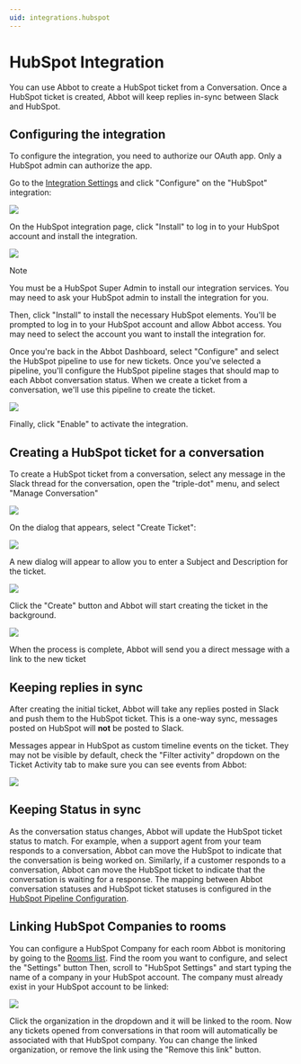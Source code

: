 ```yaml
---
uid: integrations.hubspot
---
```


# HubSpot Integration

You can use Abbot to create a HubSpot ticket from a Conversation.
Once a HubSpot ticket is created, Abbot will keep replies in-sync between Slack and HubSpot.

## Configuring the integration

To configure the integration, you need to authorize our OAuth app.
Only a HubSpot admin can authorize the app.

Go to the [Integration Settings](https://app.ab.bot/settings/organization/integrations) and click "Configure" on the "HubSpot" integration:

<img src="/public/images/articles/integrations.hubspot/hubspot-integration.png">

On the HubSpot integration page, click "Install" to log in to your HubSpot account and install the integration.

<img src="/public/images/articles/integrations.hubspot/hubspot-install.png">

> [!NOTE]
> You must be a HubSpot Super Admin to install our integration services.
> You may need to ask your HubSpot admin to install the integration for you.

Then, click "Install" to install the necessary HubSpot elements.
You'll be prompted to log in to your HubSpot account and allow Abbot access.
You may need to select the account you want to install the integration for.

Once you're back in the Abbot Dashboard, select "Configure" and select the HubSpot pipeline to use for new tickets.
Once you've selected a pipeline, you'll configure the HubSpot pipeline stages that should map to each Abbot conversation status.
When we create a ticket from a conversation, we'll use this pipeline to create the ticket.

<img src="/public/images/articles/integrations.hubspot/configure-hubspot-pipeline.png">

Finally, click "Enable" to activate the integration.

## Creating a HubSpot ticket for a conversation

To create a HubSpot ticket from a conversation, select any message in the Slack thread for the conversation, open the "triple-dot" menu, and select "Manage Conversation"

<img src="/public/images/articles/_common/manage-conversation-menu.png">

On the dialog that appears, select "Create Ticket":

<img src="/public/images/articles/integrations.hubspot/create-ticket.png">

A new dialog will appear to allow you to enter a Subject and Description for the ticket.

<img src="/public/images/articles/integrations.hubspot/create-ticket-form.png">

Click the "Create" button and Abbot will start creating the ticket in the background.

<img src="/public/images/articles/_common/ticket-request-accepted.png">

When the process is complete, Abbot will send you a direct message with a link to the new ticket

## Keeping replies in sync

After creating the initial ticket, Abbot will take any replies posted in Slack and push them to the HubSpot ticket.
This is a one-way sync, messages posted on HubSpot will **not** be posted to Slack.

Messages appear in HubSpot as custom timeline events on the ticket.
They may not be visible by default, check the "Filter activity" dropdown on the Ticket Activity tab to make sure you can see events from Abbot:

<img src="/public/images/articles/integrations.hubspot/include-abbot-integration-activities.png">

## Keeping Status in sync

As the conversation status changes, Abbot will update the HubSpot ticket status to match.
For example, when a support agent from your team responds to a conversation, Abbot can move the HubSpot to indicate that the conversation is being worked on.
Similarly, if a customer responds to a conversation, Abbot can move the HubSpot ticket to indicate that the conversation is waiting for a response.
The mapping between Abbot conversation statuses and HubSpot ticket statuses is configured in the [HubSpot Pipeline Configuration](#configuring-the-integration).

## Linking HubSpot Companies to rooms

You can configure a HubSpot Company for each room Abbot is monitoring by going to the [Rooms list](https://app.ab.bot/settings/rooms). Find the room you want to configure, and select the "Settings" button
Then, scroll to "HubSpot Settings" and start typing the name of a company in your HubSpot account.
The company must already exist in your HubSpot account to be linked:

<img src="/public/images/articles/integrations.hubspot/link-company.png">

Click the organization in the dropdown and it will be linked to the room.
Now any tickets opened from conversations in that room will automatically be associated with that HubSpot company.
You can change the linked organization, or remove the link using the "Remove this link" button.
